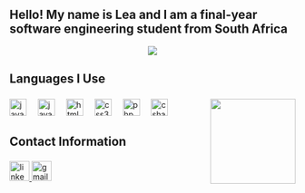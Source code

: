 ###

<h2 align="left">Hello! My name is Lea and I am a final-year software engineering student from South Africa</h2>

<div id="header" align="center">
  <img src="https://media.giphy.com/media/v1.Y2lkPTc5MGI3NjExb2h5MHRjd21iczhtczI3NWk2Y21sNmg4NWllcmdqNTd5bmVrdjhibiZlcD12MV9pbnRlcm5hbF9naWZfYnlfaWQmY3Q9Zw/sODyKnD79qLJyfBFjz/giphy.gif"/>
</div>

###
<!--
**leathumbiran02/leathumbiran02** is a ✨ _special_ ✨ repository because its `README.md` (this file) appears on your GitHub profile.

Here are some ideas to get you started:

- 🔭 I’m currently working on ...
- 🌱 I’m currently learning ...
- 👯 I’m looking to collaborate on ...
- 🤔 I’m looking for help with ...
- 💬 Ask me about ...
- 📫 How to reach me: ...
- 😄 Pronouns: ...
- ⚡ Fun fact: ...
-->


<h2 align="left">Languages I Use</h2>

###

<img align="right" height="150" src="https://media.giphy.com/media/v1.Y2lkPTc5MGI3NjExcHEwMHAyeHQ0NHo1Z3ZycjZ2Mm8yeDdrbGpweG15b2V0cDZqcTFlZCZlcD12MV9pbnRlcm5hbF9naWZfYnlfaWQmY3Q9Zw/dIwU9GpwtIcpWNxbXC/giphy.gif"  />

###

<div align="left">
  <img src="https://cdn.jsdelivr.net/gh/devicons/devicon/icons/javascript/javascript-original.svg" height="30" alt="javascript logo"  />
  <img width="12" />
  <img src="https://cdn.jsdelivr.net/gh/devicons/devicon/icons/java/java-original.svg" height="30" alt="java logo"  />
  <img width="12" />
  <img src="https://cdn.jsdelivr.net/gh/devicons/devicon/icons/html5/html5-original.svg" height="30" alt="html5 logo"  />
  <img width="12" />
  <img src="https://cdn.jsdelivr.net/gh/devicons/devicon/icons/css3/css3-original.svg" height="30" alt="css3 logo"  />
  <img width="12" />
  <img src="https://cdn.jsdelivr.net/gh/devicons/devicon/icons/php/php-original.svg" height="30" alt="php logo"  />
  <img width="12" />
  <img src="https://cdn.jsdelivr.net/gh/devicons/devicon/icons/csharp/csharp-original.svg" height="30" alt="csharp logo"  />
</div>

###
<h2 align="left">Contact Information</h2>

### 

<div align="left">
  <a href="https://www.linkedin.com/in/lea-t-42b352211/">
    <img src="https://img.shields.io/static/v1?message=LinkedIn&logo=linkedin&label=&color=0077B5&logoColor=white&labelColor=&style=for-the-badge" height="35" alt="linkedin logo" />
  </a>
  <a href="leathumbiran@gmail.com">
   <img src="https://img.shields.io/static/v1?message=Gmail&logo=gmail&label=&color=D14836&logoColor=white&labelColor=&style=for-the-badge" height="35" alt="gmail logo" />
  </a>
</div>

###

